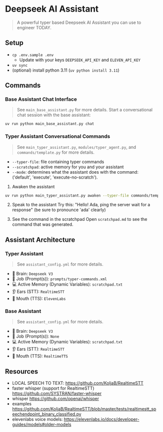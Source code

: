 # Deepseek AI Assistant
> A powerful typer based Deepseek AI Assistant you can use to engineer TODAY.

## Setup
- `cp .env.sample .env`
  - Update with your keys `DEEPSEEK_API_KEY` and `ELEVEN_API_KEY`
- `uv sync`
- (optional) install python 3.11 (`uv python install 3.11`)


## Commands

### Base Assistant Chat Interface
> See `main_base_assistant.py` for more details.
Start a conversational chat session with the base assistant:

```bash
uv run python main_base_assistant.py chat
```

### Typer Assistant Conversational Commands
> See `main_typer_assistant.py`, `modules/typer_agent.py`, and `commands/template.py` for more details.

- `--typer-file`: file containing typer commands
- `--scratchpad`: active memory for you and your assistant
- `--mode`: determines what the assistant does with the command: ('default', 'execute', 'execute-no-scratch').

1. Awaken the assistant
```bash
uv run python main_typer_assistant.py awaken --typer-file commands/template.py --scratchpad scratchpad.md --mode execute
```

2. Speak to the assistant
Try this:
"Hello! Ada, ping the server wait for a response" (be sure to pronounce 'ada' clearly)

3. See the command in the scratchpad
Open `scratchpad.md` to see the command that was generated.

## Assistant Architecture

### Typer Assistant
> See `assistant_config.yml` for more details.
- 🧠 Brain: `Deepseek V3`
- 📝 Job (Prompt(s)): `prompts/typer-commands.xml`
- 💻 Active Memory (Dynamic Variables): `scratchpad.txt`
- 👂 Ears (STT): `RealtimeSTT`
- 🎤 Mouth (TTS): `ElevenLabs`

### Base Assistant
> See `assistant_config.yml` for more details.
- 🧠 Brain: `Deepseek V3`
- 📝 Job (Prompt(s)): `None`
- 💻 Active Memory (Dynamic Variables): `scratchpad.txt`
- 👂 Ears (STT): `RealtimeSTT`
- 🎤 Mouth (TTS): `RealtimeTTS`


## Resources
- LOCAL SPEECH TO TEXT: https://github.com/KoljaB/RealtimeSTT
- faster whisper (support for RealtimeSTT) https://github.com/SYSTRAN/faster-whisper
- whisper https://github.com/openai/whisper
- examples https://github.com/KoljaB/RealtimeSTT/blob/master/tests/realtimestt_speechendpoint_binary_classified.py
- elevenlabs voice models: https://elevenlabs.io/docs/developer-guides/models#older-models
